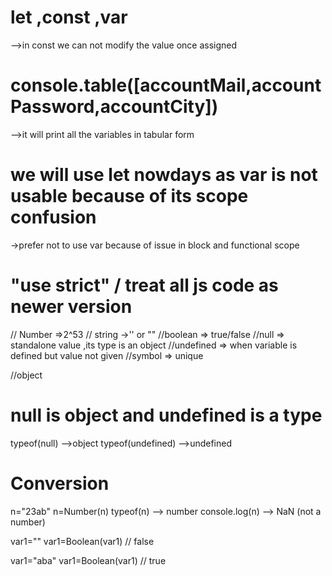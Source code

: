 # let ,const ,var
-->in const we can not modify the value once assigned


# console.table([accountMail,accountPassword,accountCity])
   -->it will print all the variables in tabular form

# we will use let nowdays as var is not usable because of its scope confusion

->prefer not to use var because of issue in block and functional scope

# "use strict" / treat all js code as newer version

// Number =>2^53
// string ->'' or ""
//boolean => true/false
//null => standalone value ,its type is an object
//undefined => when variable is defined but value not given
//symbol => unique

//object 

# null is object and undefined is a type
   typeof(null) -->object
   typeof(undefined) -->undefined

# Conversion 
 
 n="23ab"
 n=Number(n)
 typeof(n)  --> number
 console.log(n) --> NaN (not a number)

 var1=""
 var1=Boolean(var1) // false

 var1="aba"
 var1=Boolean(var1) // true

